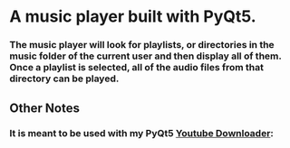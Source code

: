 # A music player built with PyQt5.

### The music player will look for playlists, or directories in the music folder of the current user and then display all of them. Once a playlist is selected, all of the audio files from that directory can be played.

## Other Notes

### It is meant to be used with my PyQt5 [Youtube Downloader](https://github.com/ColinThePanda/YtDownloader):
